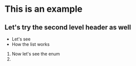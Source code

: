 # This is an example

## Let's try the second level header as well

- Let's see
- How the list works

1. Now let's see the enum
2. 